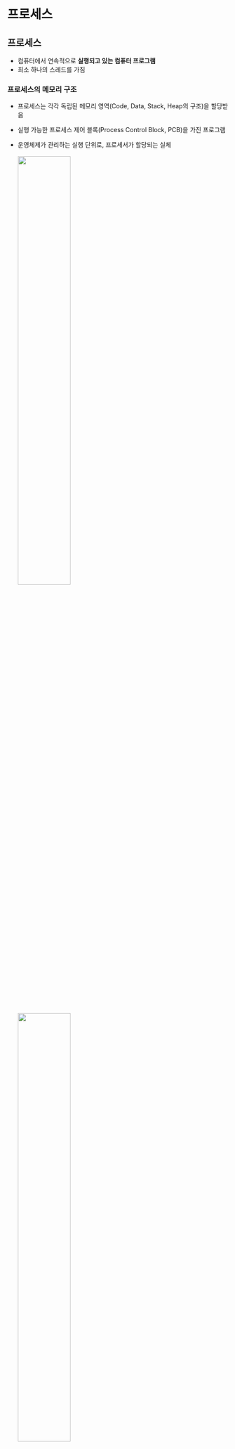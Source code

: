 # 프로세스

## 프로세스
- 컴퓨터에서 연속적으로 **실행되고 있는 컴퓨터 프로그램**
- 최소 하나의 스레드를 가짐

### 프로세스의 메모리 구조
- 프로세스는 각각 독립된 메모리 영역(Code, Data, Stack, Heap의 구조)을 할당받음
- 실행 가능한 프로세스 제어 블록(Process Control Block, PCB)을 가진 프로그램
- 운영체제가 관리하는 실행 단위로, 프로세서가 할당되는 실체
  <br>
  <br>
    <img src="https://github.com/hyewon218/kim-jpa2/assets/126750615/128f345d-22a7-4b33-80e6-aa2386dd34b9" width="50%"/><br>
  <img src="https://github.com/hyewon218/kim-jpa2/assets/126750615/45b6a3ea-7437-485b-ab61-f57bea97c478" width="50%"/><br>
  
  >- Code 영역 : 프로그램을 실행시키는 실행 파일 내의 명령어들이 올라간다. (쉽게 말하면 소스코드가 올라간다고 생각하면 됨)
  >- Data 영역 : **전역변수**, **static 변수**의 할당
  >- Heap 영역 : 동적할당을 위한 메모리 영역
  >- Stack 영역 : **지역변수**, 함수 호출시 전달되는 인자(파라미터)를 위한 메모리 영역

<br>

### 프로세스 생명주기
💡 프로세스 상태변화 = 프로세스 생명주기<br>
-  🟠 은 프로세스들의 상태를 의미하고
-  🔜 은 스케쥴링에 따라 상태가 변화되는 동작을 의미한다.<br>
<img src="https://github.com/hyewon218/kim-jpa2/assets/126750615/1acf981b-d8c6-4d41-9f74-8fc7dd684826" width="50%"/><br>

#### 프로세스 상태(Status)
**1. 신규(New) :**
- **프로세스가 이제 막 메인메모리에 올라온 상태**
- 아직, **실행하는 것은 불가능합니다.**
- **수용** 동작을 거쳐야 **준비**단계로 넘어간다.<br>

<img src="https://github.com/hyewon218/kim-jpa2/assets/126750615/b07d0243-29dd-4074-a771-4da5d31fb4f6" width="50%"/><br>

**2. 준비(Ready) :**
- **변수 초기화 등 기초 준비작업을 모두 끝나고 실행을 할 수 있는 상태**
- 스케쥴러를 통해 발송(**dispatch**)되어야 **수행**상태가 됩니다.
- 아래 케이스를 통해 준비상태가 된다.
  - 신규 프로세스가 수용됨
  - 대기 프로세스의 입출력/이벤트가 완료됨
  - 수행 프로세스가 중단됨<br>
  
<img src="https://github.com/hyewon218/kim-jpa2/assets/126750615/1e89ee35-8ccc-4173-9942-f2c674783107" width="50%"/><br>

**3. 수행(Running) :**
- **CPU가 실제로 프로세스를 수행하고 있는 상태**
- 선점 스케쥴링에 의해 중단되면 **준비**상태로
- 입출력/이벤트가 필요하면 **대기**상태로
- 수행이 완료되면 **종료**상태가 됩니다.
- 아래 케이스를 통해 **수행**상태가 된다.
  - 준비 프로세스가 스케쥴러를 통해 발송됨<br>
    
<img src="https://github.com/hyewon218/kim-jpa2/assets/126750615/c2edbb00-b480-4b6e-9198-f66ff1b2fd8c" width="50%"/><br>

**4. 대기(Waiting) :**
- 프로세스 도중에 I/O 작업이 필요하여 I/O 작업을 수행하는 상태이다.
- 이 때 CPU는 I/O를 기다리며, 다른 프로세스를 수행한다.
- 대기 상태가 끝나면 프로세스는 다시 준비 상태가 되고, 잠시 후 다시 수행 상태가 된다.

<img src="https://github.com/hyewon218/kim-jpa2/assets/126750615/c2e15f57-a6e3-485c-a877-f50e1efa613c" width="50%"/><br>

**5.종료(Terminated) :**
- 최종적으로 프로세스가 종료된 상태
- 사용하던 메모리 영역이 해제된다.

<img src="https://github.com/hyewon218/kim-jpa2/assets/126750615/80e2a5e5-fa28-4137-9d47-547d6e344b76" width="50%"/><br>

#### 스케줄링
- 📌 **Job Scheduler(작업 스케줄러)** : **Job Queue의 프로그램들을 어떤 순서로 메모리에 올릴 것인지 결정**

#### 문맥 교환(Context Switching)
- Context Switching
- Scheduler
- 📌 **Dispatcher(디스페처)**
  - 프로세스 A를 수행하다가 B로 넘어가면 그러한 정보를 저장하고, 다시 A의 차례가 왔을 때, 정보를 다시 꺼내서 PC, SP, Register 등에 할당

<br>
  
## 스레드
- 프로세스 내에서 실행되는 흐름의 단위
- 하나의 프로세스는 최소 하나 이상의 스레드를 가지며, 스레드는 '경량 프로세스' 라고도 불린다.<br>
- 각 스레드는 독립된 스택 영역을 가지지만, 부모 프로세스의 코드, 데이터, 힙 영역은 공유한다.<br>
- 같은 프로세스 안에 있는 여러 스레드들은 같은 힙 공간을 공유한다. 반면에 프로세스는 다른 프로세스의 메모리에 직접 접근할 수 없다.
- 각각의 스레드는 별도의 레지스터와 스택을 갖고 있지만, 힙 메모리는 서로 읽고 쓸 수 있다.
- 한 스레드가 프로세스 자원을 변경하면, 다른 이웃 스레드(sibling thread)도 그 변경 결과를 즉시 볼 수 있다.

  <img src="https://github.com/hyewon218/kim-jpa2/assets/126750615/e473e2b9-965c-4f28-9b0b-38594465b93a" width="50%"/><br>

<br>

## 프로세스 스케줄링
### 스케줄링의 개념
- 메모리에 올라온 프로세스들 중 어느 프로세스를 먼저 처리할지 순서를 정하는 것이다.
- Ready Queue에 있는 프로세스들 중 CPU를 할당받을 프로세스를 결정하는 과정이다.

### 스케줄링의 목적
- 공평성
- 효율성
- 안정성
- 반응 시간 보장
- 무한 연기 방지

### 스케줄링 기법
1. 선점형 스케줄링
- 운영체제가 실행 중인 프로세스로부터 **CPU 를 강제로 빼앗을 수 있는** 방식
- CPU 처리 시간이 매우 긴 프로세스가 CPU 사용 독점을 막을 수 있어 효율적인 운영이 가능
- **오버헤드**가 많이 발생할 수 있다.
- 종류 : Round Robin, SRT, 다단계 큐, 다단계 피드백 큐 등

2. 비선점 스케줄링
- 프로세스가 CPU 를 점유하고 있다면 이를 **빼앗을 수 없는** 방식
- 공평성을 보장하고 문맥 교환 오버헤드가 적지만 처리율이 떨어질 수 있다.
- 다음에 처리해야 할 프로세스와 관계없이 응답시간을 예상할 수 있다.
- 종류 : FCFS, SJF, HRN, 우선순위, 기한부 등

3. 기아현상과 에이징 기법
- 기아현상 : 시스템에 부하가 많아서 우선순위가 낮은 프로세스가 무한정 기다리는 현상 / SJF, 우선순위, SRT, MLQ
- 에이징 기법 : 기아현상을 해결하기 위한 기법, 오랫동안 기다린 프로세스에게 우선순위를 높여주는 기법 / HRN, MLFQ

<br>

## 스케줄링 알고리즘
### 선점형 기법
#### 1. Round Robin(선입선처리)
```
시분할 시스템(Time Sharing System)을 위해 고안된 방식으로, FCFS(FIFO) 알고리즘을 선점 형태로 변형한 기법이다.
FCFS 기법과 같이 준비상태 큐에 먼저 들어온 프로세스가 먼저 CPU를 할당받지만 각 프로세스는 시간 할당량(Time Slice, Quantum)
동안만 실행한 후 실행이 완료되지 않으면 다음 프로세스에게 CPU를 넘거주고 준비상태 큐의 가장 뒤로 배치된다.
할당되는 시간의 크기가 작으면 작은 프로세스들에게 유리하다.
```
- **시간 단위**(Time Quantum 또는 Time Slice)를 정하여 프로세스에 순서대로 CPU 를 할당하는 방식
- 컴퓨터 자원을 사용할 기회를 프로세스들에게 공정하게 부여하기 위한 방법

#### 2. SRT(Shortest Remaining Time)
- 비선점형 스케줄링인 Shortest Job First(SJF) 기법을 선점 형태로 변형한 기법
- **남아 있는 실행 시간이 가장 짧은** 프로세스에 CPU 를 먼저 할당

#### 3. 다단계 큐(MLQ, Multi-Level Queue)
- 프로세스를 특정 그룹으로 분류하고, 각 그룹에 따라 다른 준비 상태 큐를 사용하는 기법
- 특정 그룹의 준비 상태 큐에 들어간 프로세스는 다른 준비 상태 큐로 이동할 수 없다.
- 하위 준비 상태 큐의 프로세스가 실행 중일 때 상위 준비 상태 큐에 프로세스가 들어오면 상위 프로세스에게 CPU를 우선 할당한다.

#### 4. 다단계 피드백 큐(MLFQ, Multi-Level Feedback Queue)
- **프로세스가 생성되면 가장 높은 우선순위의 준비 큐에 등록**되며, `FCFS` 순서로 CPU를 할당받아 실행된다.
- 할당된 시간이 끝나면 다음 단계의 준비 큐로 이동한다.
- 단계가 내려갈수록 시간 할당량이 증가하며, **가장 하위 큐**는 `Round Robin` 방식으로 운영된다.
- 적응기법을 적용하여, 프로세스의 동작에 따라 그 위치를 조정한다.

<br>

### 비선점형 기법
#### 1. FCFS
- **먼저 도착**한 프로세스를 먼저 처리하는 스케줄링 기법
- **공평성**이 유지되지만, **실행 시간이 긴 프로세스가 먼저 도착할 경우 효율성이 떨어질 수 있다**.

#### 2. SJF(Shortest Job First)
- **실행 시간이 가장 짧은 프로세스**에게 CPU 를 할당하는 기법
- **평균 대기시간을 최소화**하는 최적의 스케줄링 방법이지만, **기아 현상**이 발생할 수 있다.

#### 3. HTN(Highest Response ratio Next)-대기 시간에 힘을 준 것!
- **SJF에서의 불리함을 보완**한 스케줄링 방식
- 우선순위를 계산하여 프로세스에 순서를 부여하는 기법
- `우선순위 = (대기시간 + 실행시간) / 실행시간`
- 실행 시간이 긴 프로세스는 **대기시간이 길어질수록 우선순위가 높아진다.**

<br>

